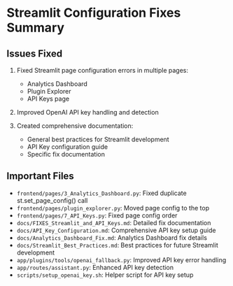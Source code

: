 # Streamlit Configuration Fixes Summary

## Issues Fixed

1. Fixed Streamlit page configuration errors in multiple pages:
   - Analytics Dashboard
   - Plugin Explorer
   - API Keys page

2. Improved OpenAI API key handling and detection

3. Created comprehensive documentation:
   - General best practices for Streamlit development
   - API Key configuration guide
   - Specific fix documentation

## Important Files

- `frontend/pages/3_Analytics_Dashboard.py`: Fixed duplicate st.set_page_config() call
- `frontend/pages/plugin_explorer.py`: Moved page config to the top
- `frontend/pages/7_API_Keys.py`: Fixed page config order
- `docs/FIXES_Streamlit_and_API_Keys.md`: Detailed fix documentation
- `docs/API_Key_Configuration.md`: Comprehensive API key setup guide
- `docs/Analytics_Dashboard_Fix.md`: Analytics Dashboard fix details
- `docs/Streamlit_Best_Practices.md`: Best practices for future Streamlit development
- `app/plugins/tools/openai_fallback.py`: Improved API key error handling
- `app/routes/assistant.py`: Enhanced API key detection
- `scripts/setup_openai_key.sh`: Helper script for API key setup
